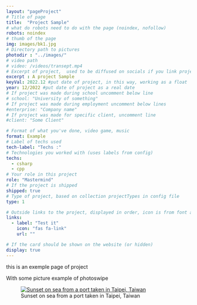 ```yaml
---
layout: "pageProject"
# Title of page
title:  "Project Sample"
# what do robots need to do with the page (noindex, nofollow)
robots: noindex
# thumb of the page
img: images/bk1.jpg
# Directory path to pictures
photodir : "../images/"
# video path
# video: /videos/transept.mp4
# Excerpt of project,  used to be diffused on socials if you link project page + used on card
excerpt : A project Sample
keyVal: 2022.12 #put date of project, in this way, working as a float
year: 12/2022 #put date of project as a real date
# If project was made during school uncomment below line
# school: "University of something"
# If project was made during employment uncomment below lines
#enterprise: "Company name"
# If project was made for specific client, uncomment line
#client: "Some Client"

# Format of what you've done, video game, music
format: Example
# Label of techs used
tech-label: "Techs :"
# Technologies you worked with (uses labels from config)
techs:
  - csharp
  - cpp
# Your role in this project
role: "Mastermind"
# If the project is shipped
shipped: true
# Type of project, based on collection projectTypes in config file
type: 1

# Outside links to the project, displayed in order, icon is from font awesome
links:
  - label: "Test it"
    icon: "fas fa-link"
    url: ""

# If the card should be shown on the website (or hidden)
display: true
---
```

this is an exemple page of project

With some picture example of photoswipe

<div class="project-gallery">
    <figure itemprop="associatedMedia" itemscope itemtype="http://schema.org/ImageObject">
        <a href="{{page.photodir}}bk1.jpg" itemprop="contentUrl" data-size="4013x2158">
          <img class="project-image" src="{{page.photodir}}thumb-bk1.jpg" itemprop="thumbnail" alt="Sunset on sea from a port taken in Taipei, Taiwan" />
        </a>
        <figcaption itemprop="caption description">Sunset on sea from a port taken in Taipei, Taiwan</figcaption>
    </figure>
</div>